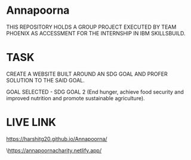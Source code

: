 # Annapoorna
THIS REPOSITORY HOLDS A GROUP PROJECT EXECUTED BY TEAM PHOENIX AS ACCESSMENT FOR THE INTERNSHIP IN IBM SKILLSBUILD.

# TASK
CREATE A WEBSITE BUILT AROUND AN SDG GOAL AND PROFER SOLUTION TO THE SAID GOAL.

GOAL SELECTED - SDG GOAL 2 (End hunger, achieve food security and improved nutrition and promote sustainable agriculture).

# LIVE LINK
https://harshitg20.github.io/Annapoorna/

\https://annapoornacharity.netlify.app/

